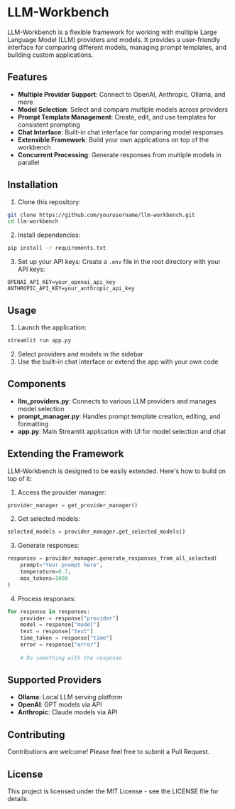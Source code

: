 # LLM-Workbench

LLM-Workbench is a flexible framework for working with multiple Large Language Model (LLM) providers and models. It provides a user-friendly interface for comparing different models, managing prompt templates, and building custom applications.

## Features

- **Multiple Provider Support**: Connect to OpenAI, Anthropic, Ollama, and more
- **Model Selection**: Select and compare multiple models across providers
- **Prompt Template Management**: Create, edit, and use templates for consistent prompting
- **Chat Interface**: Built-in chat interface for comparing model responses
- **Extensible Framework**: Build your own applications on top of the workbench
- **Concurrent Processing**: Generate responses from multiple models in parallel

## Installation

1. Clone this repository:
```bash
git clone https://github.com/yourusername/llm-workbench.git
cd llm-workbench
```

2. Install dependencies:
```bash
pip install -r requirements.txt
```

3. Set up your API keys:
Create a `.env` file in the root directory with your API keys:
```
OPENAI_API_KEY=your_openai_api_key
ANTHROPIC_API_KEY=your_anthropic_api_key
```

## Usage

1. Launch the application:
```bash
streamlit run app.py
```

2. Select providers and models in the sidebar
3. Use the built-in chat interface or extend the app with your own code

## Components

- **llm_providers.py**: Connects to various LLM providers and manages model selection
- **prompt_manager.py**: Handles prompt template creation, editing, and formatting
- **app.py**: Main Streamlit application with UI for model selection and chat

## Extending the Framework

LLM-Workbench is designed to be easily extended. Here's how to build on top of it:

1. Access the provider manager:
```python
provider_manager = get_provider_manager()
```

2. Get selected models:
```python
selected_models = provider_manager.get_selected_models()
```

3. Generate responses:
```python
responses = provider_manager.generate_responses_from_all_selected(
    prompt="Your prompt here",
    temperature=0.7,
    max_tokens=1000
)
```

4. Process responses:
```python
for response in responses:
    provider = response["provider"]
    model = response["model"]
    text = response["text"]
    time_taken = response["time"]
    error = response["error"]
    
    # Do something with the response
```

## Supported Providers

- **Ollama**: Local LLM serving platform
- **OpenAI**: GPT models via API
- **Anthropic**: Claude models via API

## Contributing

Contributions are welcome! Please feel free to submit a Pull Request.

## License

This project is licensed under the MIT License - see the LICENSE file for details.